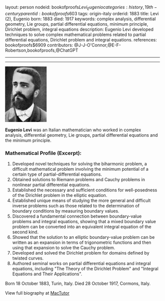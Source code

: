 layout: person
nodeid: bookofproofs$Levi_Eugenio
categories: history,19th-century
parentid: bookofproofs$603
tags: origin-italy
orderid: 1883
title: Levi (2), Eugenio
born: 1883
died: 1917
keywords: complex analysis, differential geometry, Lie groups, partial differential equations, minimum principle, Dirichlet problem, integral equations
description: Eugenio Levi developed techniques to solve complex mathematical problems related to partial differential equations, Dirichlet problem and integral equations.
references: bookofproofs$6909
contributors: @J-J-O'Connor,@E-F-Robertson,bookofproofs,@ChatGPT

---



---

![Levi_Eugenio.jpg](https://github.com/bookofproofs/bookofproofs.github.io/blob/main/_sources/_assets/images/portraits/Levi_Eugenio.jpg?raw=true)

**Eugenio Levi** was an Italian mathematician who worked in complex analysis, differential geometry, Lie groups, partial differential equations and the minimum principle.

### Mathematical Profile (Excerpt):
1. Developed novel techniques for solving the biharmonic problem, a difficult mathematical problem involving the minimum potential of a certain type of partial-differential equations.
2. Obtained solutions to Riemann problems and Cauchy problems in nonlinear partial differential equations.
3. Established the necessary and sufficient conditions for well-posedness of the Dirichlet problem in the elliptic equation.
4. Established unique means of studying the more general and difficult inverse problems such as those related to the determination of boundary conditions by measuring boundary values.
5. Discovered a fundamental connection between boundary-value problems and integral equations, showing that a mixed boundary value problem can be converted into an equivalent integral equation of the second kind.
6. Showed that the solution to an elliptic boundary-value problem can be written as an expansion in terms of trigonometric functions and then using that expansion to solve the Cauchy problem.
7. Developed and solved the Dirichlet problem for domains defined by twisted curves.
8. Authored seminal works on partial differential equations and integral equations, including "The Theory of the Dirichlet Problem" and "Integral Equations and Their Applications".

Born 18 October 1883, Turin, Italy. Died 28 October 1917, Cormons, Italy.

View full biography at [MacTutor](https://mathshistory.st-andrews.ac.uk/Biographies/Levi_Eugenio/)
